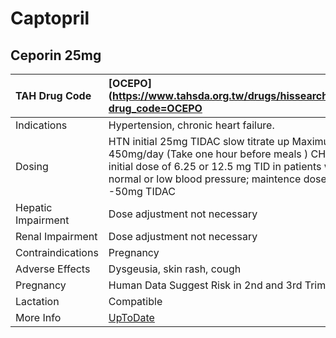 # Captopril

## Ceporin 25mg

| TAH Drug Code      | [OCEPO](https://www.tahsda.org.tw/drugs/hissearch.php?drug_code=OCEPO                                                                                                                                      |
|:-------------------|:-----------------------------------------------------------------------------------------------------------------------------------------------------------------------------------------------------------|
| Indications        | Hypertension, chronic heart failure.                                                                                                                                                                       |
| Dosing             | HTN initial 25mg TIDAC slow titrate up Maximum 450mg/day (Take one hour before meals ) CHF: initial dose of 6.25 or 12.5 mg TID in patients with normal or low blood pressure; maintence dose: -50mg TIDAC |
| Hepatic Impairment | Dose adjustment not necessary                                                                                                                                                                              |
| Renal Impairment   | Dose adjustment not necessary                                                                                                                                                                              |
| Contraindications  | Pregnancy                                                                                                                                                                                                  |
| Adverse Effects    | Dysgeusia, skin rash, cough                                                                                                                                                                                |
| Pregnancy          | Human Data Suggest Risk in 2nd and 3rd Trimesters                                                                                                                                                          |
| Lactation          | Compatible                                                                                                                                                                                                 |
| More Info          | [UpToDate](https://www.uptodate.com/contents/captopril-drug-information)                                                                                                                                   |

